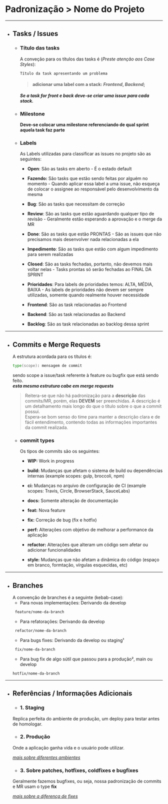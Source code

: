 # Padronização > Nome do Projeto
---
- ## Tasks / Issues
    - ### **Título das tasks**
        A conveção para os títulos das tasks é (*Preste atenção aos Case Styles*):
        ```
        Título da task apresentando um problema
        ```
        > #### **adicionar uma label com a stack:** *Frontend*, *Backend*; 
        
        ***Se a task for front e back deve-se criar uma issue para cada stack.***

    - ### **Milestone**
       **Deve-se colocar uma milestone referenciando de qual sprint aquela task faz parte**

    - ### **Labels**
        As Labels utilizadas para classificar as issues no projeto são as seguintes:

        - **Open**: São as tasks em aberto - É o estado default

        - **Fazendo:** São tasks que estão sendo feitas por alguém no momento - Quando aplicar essa label a uma issue, não esqueça de colocar o assignee ao responsável pelo desenvolvimento da mesma

        - **Bug**: São as tasks que necessitam de correção

        - **Review**: São as tasks que estão aguardando qualquer tipo de revisão - Geralmente estão esperando a aprovação e o merge da MR

        - **Done**: São as tasks que estão PRONTAS - São as issues que não precisamos mais desenvolver nada relacionadas a ela

        - **Impedimento**: São as tasks que estão com algum impedimento para serem realizadas

        - **Closed**: São as tasks fechadas, portanto, não devemos mais voltar nelas - Tasks prontas só serão fechadas ao FINAL DA SPRINT

        - **Prioridades**: Para labels de prioridades temos: ALTA, MÉDIA, BAIXA - As labels de prioridades não devem ser sempre utilizadas, somente quando realmente houver necessidade
        
        - **Frontend**: São as task relacionadas ao Frontend
        
        - **Backend**: São as task relacionadas ao Backend
        
        - **Backlog**: São as task relacionadas ao backlog dessa sprint
---
- ## Commits e Merge Requests
   A estrutura acordada para os títulos é:
    ```zsh
    type(scope): mensagem de commit
    ```
   sendo scope a issue/task referente à feature ou bugfix que está sendo feito. <br/>
   ***esta mesma estrutura cabe em merge requests***

   > Reitera-se que não há padronização para a **descrição** das commits/MR, porém, elas **DEVEM** ser preenchidas. A descrição é um detalhamento mais longo do que o título sobre o que a commit possui. <br/>
   Espera-se bom senso do time para manter a descrição clara e de fácil entendimento, contendo todas as informações importantes da commit realizada.

    -   ### commit types
        Os tipos de commits são os seguintes:
        -    **WIP:** Work in progress

        -   **build:** Mudanças que afetam o sistema de build ou dependências internas (example scopes: gulp, broccoli, npm)

        -   **ci:** Mudanças no arquivo de configuração de CI (example scopes: Travis, Circle, BrowserStack, SauceLabs)

        -   **docs:** Somente alteração de documentação

        -   **feat:** Nova feature

        -   **fix:** Correção de bug (fix e hotfix)

        -   **perf:** Alterações com objetivo de melhorar a performance da aplicação

        -   **refactor:** Alterações que alteram um código sem afetar ou adicionar funcionalidades

        -   **style:** Mudanças que não afetam a dinâmica do código (espaço em branco, formtação, vírgulas esquecidas, etc)
---

- ## Branches
    A convenção de branches é a seguinte (kebab-case):
    - Para novas implementações: Derivando da develop
    ```zsh
     feature/nome-da-branch
    ```
    - Para refatorações: Derivando da develop
    ```zsh
     refactor/nome-da-branch
    ```
    - Para bugs fixes: Derivando da develop ou staging¹
    ```zsh
     fix/nome-da-branch
    ```
    - Para bug fix de algo sútil que passou para a produção², main ou develop
    ```
    hotfix/nome-da-branch
    ```

---
- ## Referências / Informações Adicionais
    -   ### **1. Staging**

    Replica perfeita do ambiente de produção, um deploy para testar antes de homologar.

    -   ### **2. Produção**

    Onde a aplicação ganha vida e o usuário pode utilizar.

    [_mais sobre diferentes ambientes_](https://klauslaube.com.br/2011/03/07/diferentes-ambientes.html)

    -   ### **3. Sobre patches, hotfixes, coldfixes e bugfixes**

    Geralmente fazemos bugfixes, ou seja, nossa padronização de commits e MR usam o type **fix**

    [_mais sobre a diferença de fixes_](https://www.bmc.com/blogs/patch-hotfix-coldfix-bugfix/)
